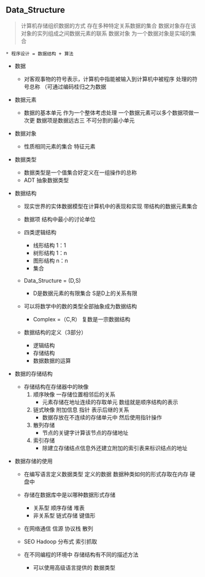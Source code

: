 ## Data_Structure

> 计算机存储组织数据的方式 存在多种特定关系数据的集合
	数据对象存在该对象的实列组成之间数据元素的联系
	数据对象 为一个数据对象是实域的集合

	* 程序设计 = 数据结构 + 算法


* 数据
	* 对客观事物的符号表示，计算机中指能被输入到计算机中被程序
	处理的符号总称 （可通过编码桂归之为数据

* 数据元素
	* 数据的基本单元 作为一个整体考虑处理
		一个数据元素可以多个数据项做一次更 数据项是数据远古三
		不可分割的最小单元
* 数据对象
	* 性质相同元素的集合 特征元素
* 数据类型
	* 数据类型是一个值集合好定义在一组操作的总称
	* ADT 抽象数据类型

* 数据结构
	* 现实世界的实体数据模型在计算机中的表现和实现
	带结构的数据元素集合
	* 数据项 结构中最小的讨论单位
	
	* 四类逻辑结构
		* 线形结构 1：1
		* 树形结构 1：n
		* 图形结构 n：n
		* 集合	
	
	* Data_Structure = (D,S)
		* D是数据元素的有限集合 S是D上的关系有限

	* 可以将数学中的数的类型全部抽象成为数据结构
		* Complex =（C,R） 复数是一宗数据结构	

	* 数据结构的定义（3部分）
		* 逻辑结构
		* 存储结构
		* 数据数据的运算

* 数据的存储结构
	* 存储结构在存储器中的映像
		1. 顺序映像 一存储位置相邻后的关系
			* 元素存储在地址连续的存取单元 数组就是顺序结构的表示
		2. 链式映像 附加信息 指针 表示后继的关系
			* 数据存放在不连续的存储单元中 然后使用指针操作
		3. 散列存储 
			* 节点的关键字计算该节点的存储地址
		4. 索引存储
			* 除建立存储结点信息外还建立附加的索引表来标识结点的地址


* 数据存储的使用
	* 在编写语言定义数据类型 定义的数据
		数据种类如何的形式存取在内存 硬盘中
	* 存储在数据库中是以哪种数据形式存储 
		* 关系型   顺序存储 堆表
		* 非关系型 链式存储 键值形
	* 在网络通信 信源 协议栈 散列
	* SEO Hadoop 分布式 索引抓取

	* 在不同编程的环境中 存储结构有不同的描述方法
		* 可以使用高级语言提供的 数据类型
